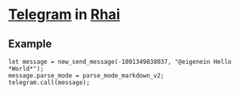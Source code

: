 # [Telegram](../telegram.md) in [Rhai](../rhai.md)

## Example

```rust,noplaypen
let message = new_send_message(-1001349838037, "@eigenein Hello *World*");
message.parse_mode = parse_mode_markdown_v2;
telegram.call(message);
```
